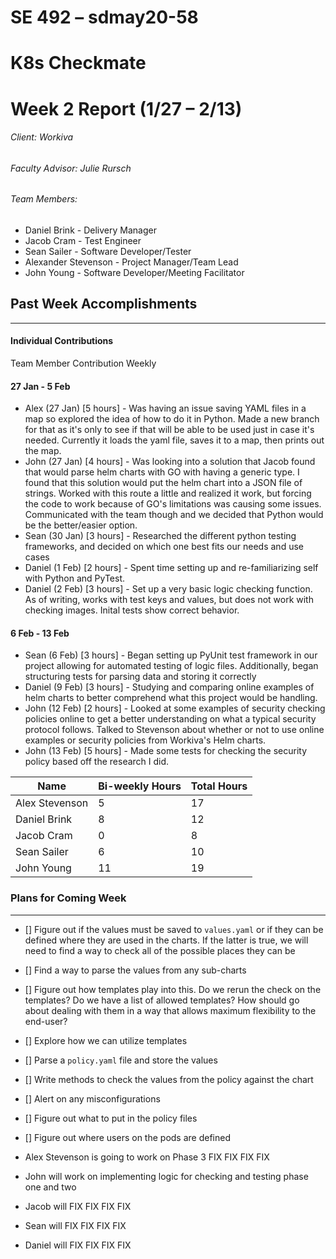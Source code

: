 ﻿# SE 492 – sdmay20-58
# K8s Checkmate
# Week 2 Report (1/27 – 2/13)
###### Client: Workiva
###### Faculty Advisor: Julie Rursch
###### Team Members:
- Daniel Brink - Delivery Manager
- Jacob Cram - Test Engineer
- Sean Sailer - Software Developer/Tester
- Alexander Stevenson - Project Manager/Team Lead
- John Young - Software Developer/Meeting Facilitator


## Past Week Accomplishments
---
#### Individual Contributions
Team Member Contribution Weekly


#### 27 Jan - 5 Feb
- Alex (27 Jan) [5 hours] - Was having an issue saving YAML files in a map so explored the idea of how to do it in Python. Made a new branch for that as it's only to see if that will be able to be used just in case it's needed. Currently it loads the yaml file, saves it to a map, then prints out the map. 
- John (27 Jan) [4 hours] - Was looking into a solution that Jacob found that would parse helm charts with GO with having a generic type. I found that this solution would put the helm chart into a JSON file of strings. Worked with this route a little and realized it work, but forcing the code to work because of GO's limitations was causing some issues. Communicated with the team though and we decided that Python would be the better/easier option.
- Sean (30 Jan) [3 hours] - Researched the different python testing frameworks, and decided on which one best fits our needs and use cases
- Daniel (1 Feb) [2 hours] - Spent time setting up and re-familiarizing self with Python and PyTest.
- Daniel (2 Feb) [3 hours] - Set up a very basic logic checking function.  As of writing, works with test keys and values, but does not work with checking images.  Inital tests show correct behavior.




#### 6 Feb - 13 Feb
- Sean (6 Feb) [3 hours] - Began setting up PyUnit test framework in our project allowing for automated testing of logic files. Additionally, began structuring tests for parsing data and storing it correctly
- Daniel (9 Feb) [3 hours] - Studying and comparing online examples of helm charts to better comprehend what this project would be handling.
- John (12 Feb) [2 hours] - Looked at some examples of security checking policies online to get a better understanding on what a typical security protocol follows. Talked to Stevenson about whether or not to use online examples or security policies from Workiva's Helm charts.
- John (13 Feb) [5 hours] - Made some tests for checking the security policy based off the research I did.



| Name  | Bi-weekly Hours | Total Hours  |
|---|---|---|
| Alex Stevenson  | 5  | 17  |
| Daniel Brink  | 8  | 12  |
| Jacob Cram  | 0  |  8 |
| Sean Sailer  | 6  | 10  |
| John Young  | 11  | 19 |






### Plans for Coming Week
---
- [] Figure out if the values must be saved to `values.yaml` or if they can be defined where they are used in the charts. If the latter is true, we will need to find a way to check all of the possible places they can be
- [] Find a way to parse the values from any sub-charts
- [] Figure out how templates play into this. Do we rerun the check on the templates? Do we have a list of allowed templates? How should go about dealing with them in a way that allows maximum flexibility to the end-user?
- [] Explore how we can utilize templates
- [] Parse a `policy.yaml` file and store the values
- [] Write methods to check the values from the policy against the chart
- [] Alert on any misconfigurations
- [] Figure out what to put in the policy files
- [] Figure out where users on the pods are defined


- Alex Stevenson is going to work on Phase 3 FIX FIX FIX FIX
- John will work on implementing logic for checking and testing phase one and two
- Jacob will  FIX FIX FIX FIX
- Sean will FIX FIX FIX FIX
- Daniel will  FIX FIX FIX FIX
